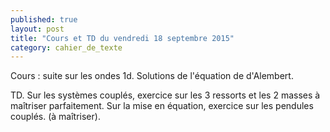 ```yaml
---
published: true
layout: post
title: "Cours et TD du vendredi 18 septembre 2015"
category: cahier_de_texte
---
```

Cours : suite sur les ondes 1d. Solutions de l'équation de d'Alembert. 

TD. Sur les systèmes couplés, exercice sur les 3 ressorts et les 2 masses à maîtriser parfaitement. Sur la mise en équation, exercice sur les pendules couplés. (à maîtriser).
